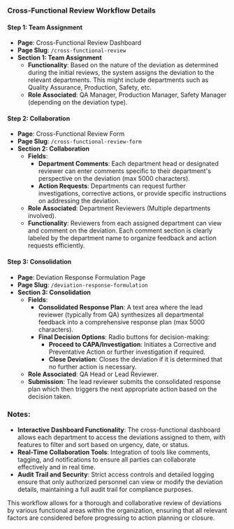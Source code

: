 ### Cross-Functional Review Workflow Details

#### Step 1: Team Assignment

*   **Page**: Cross-Functional Review Dashboard
*   **Page Slug**: `/cross-functional-review`
*   **Section 1: Team Assignment**
    *   **Functionality**: Based on the nature of the deviation as determined during the initial reviews, the system assigns the deviation to the relevant departments. This might include departments such as Quality Assurance, Production, Safety, etc.
    *   **Role Associated**: QA Manager, Production Manager, Safety Manager (depending on the deviation type).

#### Step 2: Collaboration

*   **Page**: Cross-Functional Review Form
*   **Page Slug**: `/cross-functional-review-form`
*   **Section 2: Collaboration**
    *   **Fields**:
        *   **Department Comments**: Each department head or designated reviewer can enter comments specific to their department's perspective on the deviation (max 5000 characters).
        *   **Action Requests**: Departments can request further investigations, corrective actions, or provide specific instructions on addressing the deviation.
    *   **Role Associated**: Department Reviewers (Multiple departments involved).
    *   **Functionality**: Reviewers from each assigned department can view and comment on the deviation. Each comment section is clearly labeled by the department name to organize feedback and action requests efficiently.

#### Step 3: Consolidation

*   **Page**: Deviation Response Formulation Page
*   **Page Slug**: `/deviation-response-formulation`
*   **Section 3: Consolidation**
    *   **Fields**:
        *   **Consolidated Response Plan**: A text area where the lead reviewer (typically from QA) synthesizes all departmental feedback into a comprehensive response plan (max 5000 characters).
        *   **Final Decision Options**: Radio buttons for decision-making:
            *   **Proceed to CAPA/Investigation**: Initiates a Corrective and Preventative Action or further investigation if required.
            *   **Close Deviation**: Closes the deviation if it is determined that no further action is necessary.
    *   **Role Associated**: QA Head or Lead Reviewer.
    *   **Submission**: The lead reviewer submits the consolidated response plan which then triggers the next appropriate action based on the decision taken.

### Notes:

*   **Interactive Dashboard Functionality**: The cross-functional dashboard allows each department to access the deviations assigned to them, with features to filter and sort based on urgency, date, or status.
*   **Real-Time Collaboration Tools**: Integration of tools like comments, tagging, and notifications to ensure all parties can collaborate effectively and in real time.
*   **Audit Trail and Security**: Strict access controls and detailed logging ensure that only authorized personnel can view or modify the deviation details, maintaining a full audit trail for compliance purposes.

This workflow allows for a thorough and collaborative review of deviations by various functional areas within the organization, ensuring that all relevant factors are considered before progressing to action planning or closure.